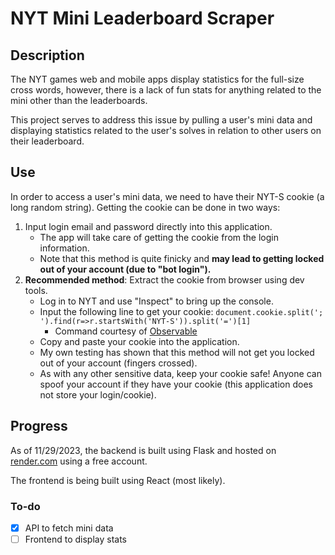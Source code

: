 # NYT Mini Leaderboard Scraper
## Description
The NYT games web and mobile apps display statistics for the full-size cross words, however, there is a lack of fun stats for anything related to the mini other than the leaderboards.

This project serves to address this issue by pulling a user's mini data and displaying statistics related to the user's solves in relation to other users on their leaderboard.

## Use
In order to access a user's mini data, we need to have their NYT-S cookie (a long random string).  Getting the cookie can be done in two ways:
1. Input login email and password directly into this application.
    * The app will take care of getting the cookie from the login information.
    * Note that this method is quite finicky and **may lead to getting locked out of your account (due to "bot login").**
2. **Recommended method**: Extract the cookie from browser using dev tools.
    * Log in to NYT and use "Inspect" to bring up the console.
    * Input the following line to get your cookie: ```document.cookie.split('; ').find(r=>r.startsWith('NYT-S')).split('=')[1]```
        * Command courtesy of [Observable](https://observablehq.com/@observablehq/nyt-minis)
    * Copy and paste your cookie into the application.
    * My own testing has shown that this method will not get you locked out of your account (fingers crossed).
    * As with any other sensitive data, keep your cookie safe! Anyone can spoof your account if they have your cookie (this application does not store your login/cookie).
  
## Progress
As of 11/29/2023, the backend is built using Flask and hosted on [render.com](https://render.com/) using a free account.

The frontend is being built using React (most likely).

### To-do
- [x] API to fetch mini data
- [ ] Frontend to display stats
